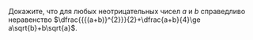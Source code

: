 Докажите, что для любых неотрицательных чисел $a$ и $b$  справедливо неравенство $\dfrac{{{(a+b)}^{2}}}{2}+\dfrac{a+b}{4}\ge a\sqrt{b}+b\sqrt{a}$.